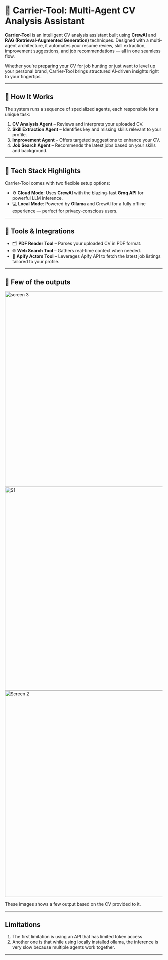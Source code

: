 # 🚀 Carrier-Tool: Multi-Agent CV Analysis Assistant

**Carrier-Tool** is an intelligent CV analysis assistant built using **CrewAI** and **RAG (Retrieval-Augmented Generation)** techniques. Designed with a multi-agent architecture, it automates your resume review, skill extraction, improvement suggestions, and job recommendations — all in one seamless flow.

Whether you're preparing your CV for job hunting or just want to level up your personal brand, Carrier-Tool brings structured AI-driven insights right to your fingertips.

---

## 🧠 How It Works

The system runs a sequence of specialized agents, each responsible for a unique task:

1. **CV Analysis Agent** – Reviews and interprets your uploaded CV.
2. **Skill Extraction Agent** – Identifies key and missing skills relevant to your profile.
3. **Improvement Agent** – Offers targeted suggestions to enhance your CV.
4. **Job Search Agent** – Recommends the latest jobs based on your skills and background.

---

## 🔧 Tech Stack Highlights

Carrier-Tool comes with two flexible setup options:

- ⚙️ **Cloud Mode**: Uses **CrewAI** with the blazing-fast **Groq API** for powerful LLM inference.
- 💻 **Local Mode**: Powered by **Ollama** and CrewAI for a fully offline experience — perfect for privacy-conscious users.

---

## 🧰 Tools & Integrations

- 🗂 **PDF Reader Tool** – Parses your uploaded CV in PDF format.
- 🌐 **Web Search Tool** – Gathers real-time context when needed.
- 💼 **Apify Actors Tool** – Leverages Apify API to fetch the latest job listings tailored to your profile.

---

## 📸 Few of the outputs 
<img width="624" alt="screen 3" src="https://github.com/user-attachments/assets/615b735c-24bc-49ae-af1f-471c6444249a" />
<img width="650" alt="S1" src="https://github.com/user-attachments/assets/3bc406f0-c2be-47f3-80ab-4f63da2d535b" />
<img width="661" alt="Screen 2" src="https://github.com/user-attachments/assets/320fcf99-2ae1-4b88-9f91-3112c3ea9511" />

These images shows a few output based on the CV provided to it.

---

## Limitations 

1. The first limitation is using an API that has limited token access
2. Another one is that while using locally installed ollama, the inference is very slow because multiple agents work together.

---



